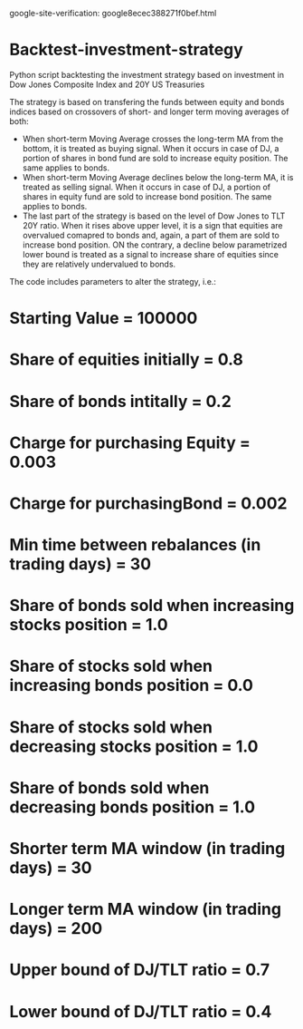 google-site-verification: google8ecec388271f0bef.html
# Backtest-investment-strategy
Python script backtesting the investment strategy based on investment in Dow Jones Composite Index and 20Y US Treasuries

The strategy is based on transfering the funds between equity and bonds indices based on crossovers of short- and longer term moving averages of both:
- When short-term Moving Average crosses the long-term MA from the bottom, it is treated as buying signal. When it occurs in case of DJ, a portion of shares in bond fund are sold to increase equity position. The same applies to bonds.
- When short-term Moving Average declines below the long-term MA, it is treated as selling signal. When it occurs in case of DJ, a portion of shares in equity fund are sold to increase bond position. The same applies to bonds.
- The last part of the strategy is based on the level of Dow Jones to TLT 20Y ratio. When it rises above upper level, it is a sign that equities are overvalued comapred to bonds and, again, a part of them are sold to increase bond position. ON the contrary, a decline below parametrized lower bound is treated as a signal to increase share of equities since they are relatively undervalued to bonds.

The code includes parameters to alter the strategy, i.e.:
# Starting Value = 100000
# Share of equities initially = 0.8
# Share of bonds intitally = 0.2

# Charge for purchasing Equity = 0.003
# Charge for purchasingBond = 0.002
# Min time between rebalances (in trading days) = 30
# Share of bonds sold when increasing stocks position = 1.0
# Share of stocks sold when increasing bonds position = 0.0
# Share of stocks sold when decreasing stocks position = 1.0
# Share of bonds sold when decreasing bonds position = 1.0
# Shorter term MA window (in trading days) = 30
# Longer term MA window (in trading days) = 200
# Upper bound of DJ/TLT ratio = 0.7
# Lower bound of DJ/TLT ratio = 0.4

